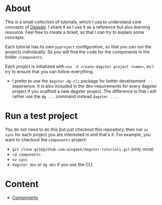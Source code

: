 # About

This is a small collection of tutorials, which I use to understand core concepts of [Dagster](https://docs.dagster.io/). I share it as I use it as a reference but also learning resource.
Feel free to create a ticket, so that I can try to explain some concepts.

Each tutorial has its own `pyproject` configuration, so that you can run the projects individually. So you will find the code
for the components in the folder `/components`. 

Each project is initialized with `uvx -U create-dagster project <name>`, so I try to ensure that you can follow everything.

- I prefer to use the `dagster-dg-cli` package for better development experience. It is also included in the dev-requirements for every dagster project if you scaffold a new dagster project. The difference is that i will rather use the `dg ...` command instead `dagster ...`.



# Run a test project
You do not need to do this but just checkout this repository, then run `uv sync` for each project you are interested in and that's it.
For example, you want to checkout the `components` project:

- `git clone git@github.com:azngeek/dagster-tutorials.git` (only once)
- `cd components`
- `uv sync`
- `dagster dev` or `dg dev` if you use the CLI.


# Content

- [Components](components.md)

